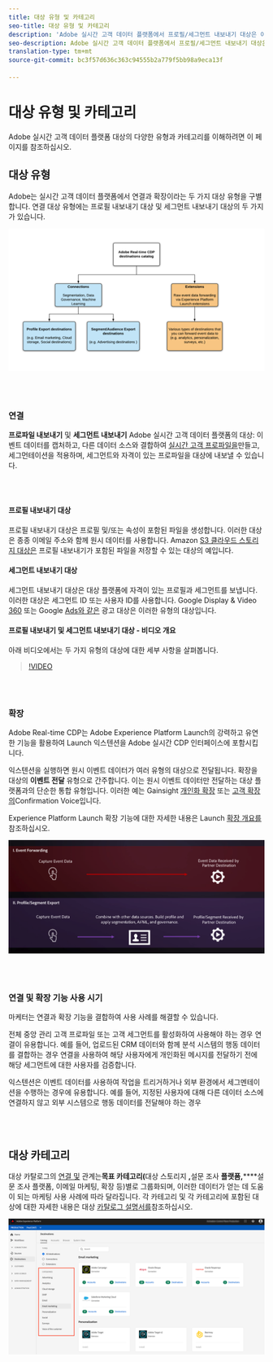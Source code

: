 ```yaml
---
title: 대상 유형 및 카테고리
seo-title: 대상 유형 및 카테고리
description: 'Adobe 실시간 고객 데이터 플랫폼에서 프로필/세그먼트 내보내기 대상은 이벤트 데이터를 캡처하고, 다른 데이터 소스와 결합하고, 세그멘테이션을 적용하며, 세그먼트와 적격한 프로필을 대상에 내보냅니다. 익스텐션을 실행하면 원시 이벤트 데이터가 여러 유형의 대상으로 전달됩니다. '
seo-description: Adobe 실시간 고객 데이터 플랫폼에서 프로필/세그먼트 내보내기 대상은 이벤트 데이터를 캡처하고, 다른 데이터 소스와 결합하고, 세그멘테이션을 적용하며, 세그먼트와 적격한 프로필을 대상에 내보냅니다. 익스텐션을 실행하면 원시 이벤트 데이터가 여러 유형의 대상으로 전달됩니다.
translation-type: tm+mt
source-git-commit: bc3f57d636c363c94555b2a779f5bb98a9eca13f

---
```



# 대상 유형 및 카테고리

Adobe 실시간 고객 데이터 플랫폼 대상의 다양한 유형과 카테고리를 이해하려면 이 페이지를 참조하십시오.

## 대상 유형

Adobe는 실시간 고객 데이터 플랫폼에서 연결과 확장이라는 두 가지 대상 유형을 구별합니다. 연결 대상 유형에는 프로필 내보내기 대상 및 세그먼트 내보내기 대상의 두 가지가 있습니다.

![대상 유형](/help/rtcdp/destinations/assets/types-of-destinations.png)

<br> 

### 연결

**프로파일 내보내기** 및 **세그먼트 내보내기** Adobe 실시간 고객 데이터 플랫폼의 대상: 이벤트 데이터를 캡처하고, 다른 데이터 소스와 결합하여 [실시간 고객 프로파일을](/help/profile/home.md)만들고, 세그먼테이션을 적용하며, 세그먼트와 자격이 있는 프로파일을 대상에 내보낼 수 있습니다.

<br> 

#### 프로필 내보내기 대상

프로필 내보내기 대상은 프로필 및/또는 속성이 포함된 파일을 생성합니다. 이러한 대상은 종종 이메일 주소와 함께 원시 데이터를 사용합니다. Amazon [S3 클라우드 스토리지 대상은](/help/rtcdp/destinations/amazon-s3-destination.md) 프로필 내보내기가 포함된 파일을 저장할 수 있는 대상의 예입니다.

#### 세그먼트 내보내기 대상

세그먼트 내보내기 대상은 대상 플랫폼에 자격이 있는 프로필과 세그먼트를 보냅니다. 이러한 대상은 세그먼트 ID 또는 사용자 ID를 사용합니다. Google Display &amp; Video [360](/help/rtcdp/destinations/google-dv360-destination.md) 또는 Google [Ads와 같은](/help/rtcdp/destinations/google-ads-destination.md) 광고 대상은 이러한 유형의 대상입니다.

#### 프로필 내보내기 및 세그먼트 내보내기 대상 - 비디오 개요

아래 비디오에서는 두 가지 유형의 대상에 대한 세부 사항을 살펴봅니다.

>[!VIDEO](https://video.tv.adobe.com/v/29707?quality=12)

<br> 

### 확장

Adobe Real-time CDP는 Adobe Experience Platform Launch의 강력하고 유연한 기능을 활용하여 Launch 익스텐션을 Adobe 실시간 CDP 인터페이스에 포함시킵니다.

익스텐션을 실행하면 원시 이벤트 데이터가 여러 유형의 대상으로 전달됩니다. 확장을 대상의 **이벤트 전달** 유형으로 간주합니다. 이는 원시 이벤트 데이터만 전달하는 대상 플랫폼과의 단순한 통합 유형입니다. 이러한 예는 Gainsight [개인화 확장](/help/rtcdp/destinations/gainsight-extension.md) 또는 [고객 확장의](/help/rtcdp/destinations/confirmit-digital-feedback-extension.md)Confirmation Voice입니다.

Experience Platform Launch 확장 기능에 대한 자세한 내용은 Launch [확장 개요를](/help/rtcdp/destinations/experience-platform-launch-extensions.md)참조하십시오.


![다른 대상과 비교하여 경험 플랫폼 실행 확장](/help/rtcdp/destinations/assets/launch-and-other-destinations.png)

<br> 

### 연결 및 확장 기능 사용 시기

마케터는 연결과 확장 기능을 결합하여 사용 사례를 해결할 수 있습니다.

전체 중앙 관리 고객 프로파일 또는 고객 세그먼트를 활성화하여 사용해야 하는 경우 연결이 유용합니다. 예를 들어, 업로드된 CRM 데이터와 함께 분석 시스템의 행동 데이터를 결합하는 경우 연결을 사용하여 해당 사용자에게 개인화된 메시지를 전달하기 전에 해당 세그먼트에 대한 사용자를 검증합니다.

익스텐션은 이벤트 데이터를 사용하여 작업을 트리거하거나 외부 환경에서 세그멘테이션을 수행하는 경우에 유용합니다. 예를 들어, 지정된 사용자에 대해 다른 데이터 소스에 연결하지 않고 외부 시스템으로 행동 데이터를 전달해야 하는 경우

<br> 

## 대상 카테고리

대상 카탈로그의 [연결 및](https://platform.adobe.com/destination/catalog) 관계는&#x200B;**목표 카테고리(**&#x200B;대상 스토리지 **,**&#x200B;설문 조사 **플랫폼,******&#x200B;설문 조사 플랫폼, 이메일 마케팅, 확장 등)별로 그룹화되며, 이러한 데이터가 얻는 데 도움이 되는 마케팅 사용 사례에 따라 달라집니다. 각 카테고리 및 각 카테고리에 포함된 대상에 대한 자세한 내용은 대상 [카탈로그 설명서를](/help/rtcdp/destinations/destinations-catalog.md)참조하십시오.

![대상 카테고리](/help/rtcdp/destinations/assets/destination-categories-menu.png)

